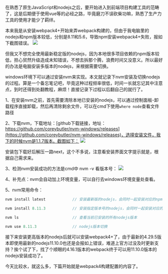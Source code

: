 在熟悉了原生JavaScript和nodejs之后，要开始进入到前端项目构建工具的范畴了，这是后期便于使用vue等的必经之路，毕竟磨刀不误砍柴功嘛，熟悉了生产力工具的使用才能少了羁绊。

本来我是从安装webpack4+开始来弄webpack构建的，但由于我电脑里的nodejs和npm版本较低，分别是8.11和5.6，导致npm安装webpack4+失败，报如下截图错误。
![](https://github.com/Bournen/private_collection/blob/master/imageHosting/19/190226_0.png?raw=true)

但我又不想完全使用最新稳定版的nodejs，因为本地很多项目依赖的npm版本较低，担心贸然升级造成未知错误，不想去拆那个腾，浪费时间又没意义。所以最好的办法是电脑安装多版本的nodejs，来根据需要切换。

windows环境下可以通过安装nvm来实现。本文就记录下nvm安装及切换nodejs的过程。算是一个备忘笔记吧，毕竟这种过程频率很低，时间一长就忘记其中注意点，到时还得到处翻教程，麻烦！直接记录下过程以后翻自己的就行了。

1、在安装nvm之前，首先需要清除本地已安装的nodejs，可以通过控制面板-卸载程序直接卸载，然后再清除剩余文件，可以在cmd下使用`where node`查看文件路径

2、下载nvm，下载地址：[github下载链接，地址：https://github.com/coreybutler/nvm-windows/releases](https://github.com/coreybutler/nvm-windows/releases)，选择安装文件，我下的时候nvm是1.1.7版本。截图如下：
![](https://github.com/Bournen/private_collection/blob/master/imageHosting/19/190226_1.png?raw=true)

安装包下载好后解压一路next，这个不多说，注意看安装界面文字提示就是，根据自己需求来。

3、检测nvm安装成功的方法是cmd中 nvm -v 看版本号：
![](https://github.com/Bournen/private_collection/blob/master/imageHosting/19/190226_2.png?raw=true)

4、补充点：nvm会自动加上环境变量，可以自行去windows环境变量处查看。

5、nvm常用命令：
```javascript
nvm install latest            // 安装最新版的nodejs，会同时一起安装对应的npm

nvm install 8.11.3            // 安装指定版本号的nodejs，会同时一起安装对应的npm

nvm ls                        // 查看当前已安装的所有nodejs版本

nvm use 8.11.3                // nodejs版本切换
```
接下来安装更高版本的nodejs后就可以安装webpack4+了，由于最新的4.29.5版本即使用最新的nodejs11.10.0也还是会报如上错误，难道上官方过没及时更新支持？挨个试了下，找了个顺眼的4.16.1版本的webpack终于可以用11.10.0版本的nodejs安装成功了。

今天比较水，就这么多，下篇开始就是webpack4构建配置的内容了。
